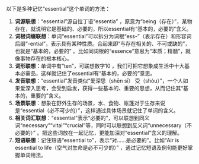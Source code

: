 以下是多种记忆“essential”这个单词的方法：
1. **词源联想**：“essential”源自拉丁语“essentia” ，原意为“being（存在）”，某物存在，就说明它是基础的、必要的，所以essential有“基本的，必要的”含义。
2. **词根词缀联想**：单词“essential”可以拆分为词根“ess-”（表示存在）和形容词后缀“-ential”，表示具有某种性质。合起来即“与存在相关的、不可或缺的”，也就是“基本的，必要的” 。比如同词根的“essence”意思为“本质；精髓”，就像事物存在的根本核心。
3. **词形联想**：单词中有“ten”，可联想数字10 ，我们可把它想象成生活中十大基本必需品，这样就记住了essential有“基本的，必要的”意思。 
4. **发音联想**：“essential”发音类似“爱深思（shēn sī） 受（shòu）”，一个人如果爱深入思考，会受到启发，获得一些基本的、重要的思想，从而记住其“基本的，重要的”含义。 
5. **场景联想**：想象在野外生存的场景，水、食物、帐篷对于生存来说是“essential（必不可少的）”，这样通过具体场景就记住了单词的含义。 
6. **相关词汇联想**：“essential”表示“必要的”，可以联想到同义词“necessary”“vital”“crucial”等，同时可以联想到反义词“unnecessary（不必要的）” 。把这些词放在一起记忆，更能加深对“essential”含义的理解。 
7. **短语联想**：记住短语“essential to”，表示“对……是必要的”。比如“Air is essential to life（空气对生命是必不可少的）” ，通过记忆短语及例句能更好掌握单词用法。 